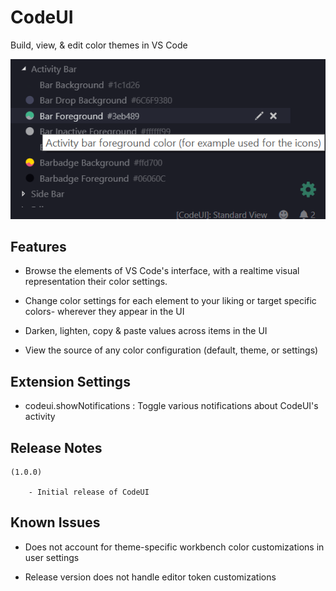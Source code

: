 

# CodeUI
Build, view, & edit color themes in VS Code
<!-- ![](https://i.imgur.com/71bKt1i.png) -->

![](resources\demo-multi-feature.png)

## Features

- Browse the elements of VS Code's interface, with a realtime visual representation their color settings.

- Change color settings for each element to your liking or target specific colors- wherever they appear in the UI

- Darken, lighten, copy & paste values across items in the UI

- View the source of any color configuration (default, theme, or settings)

## Extension Settings

 - codeui.showNotifications : Toggle various notifications about CodeUI's activity 

## Release Notes 

    (1.0.0)

        - Initial release of CodeUI

## Known Issues

- Does not account for theme-specific workbench color customizations in user settings

- Release version does not handle editor token customizations


